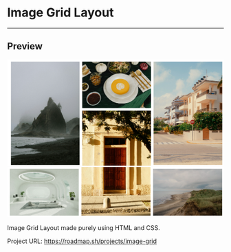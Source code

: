 # Image Grid Layout
---

## Preview

<img src="./assets/des-1.png">
<img src="./assets/des-2.png">

Image Grid Layout made purely using HTML and CSS.

Project URL: https://roadmap.sh/projects/image-grid